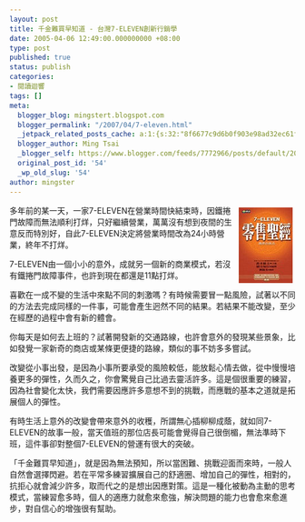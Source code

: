 ```yaml
---
layout: post
title: 千金難買早知道 - 台灣7-ELEVEN創新行銷學
date: 2005-04-06 12:49:00.000000000 +08:00
type: post
published: true
status: publish
categories:
- 閱讀迴響
tags: []
meta:
  blogger_blog: mingstert.blogspot.com
  blogger_permalink: "/2007/04/7-eleven.html"
  _jetpack_related_posts_cache: a:1:{s:32:"8f6677c9d6b0f903e98ad32ec61f8deb";a:2:{s:7:"expires";i:1435366473;s:7:"payload";a:3:{i:0;a:1:{s:2:"id";i:94;}i:1;a:1:{s:2:"id";i:30;}i:2;a:1:{s:2:"id";i:516;}}}}
  blogger_author: Ming Tsai
  _blogger_self: https://www.blogger.com/feeds/7772966/posts/default/2011247509087745310
  original_post_id: '54'
  _wp_old_slug: '54'
author: mingster
---
```

<p><a href="http://www.books.com.tw/exep/prod/booksfile.php?item=0010281482" target="_blank"><img alt="台灣7-ELEVEN創新行銷學" hspace="5" src="/img/5735647_068e0e6efd.jpg?v=0" align="right" vspace="5" border="0" /></a>多年前的某一天，一家7-ELEVEN在營業時間快結束時，因鐵捲門故障而無法順利打烊，只好繼續營業，萬萬沒有想到夜間的生意反而特別好，自此7-ELEVEN決定將營業時間改為24小時營業，終年不打烊。</p>
<p>7-ELEVEN由一個小小的意外，成就另一個新的商業模式，若沒有鐵捲門故障事件，也許到現在都還是11點打烊。</p>
<p>喜歡在一成不變的生活中來點不同的刺激嗎？有時候需要冒一點風險，試著以不同的方法去完成同樣的一件事，可能會產生迥然不同的結果。若結果不能改變，至少在經歷的過程中會有新的體會。</p>
<p>你每天是如何去上班的？試著開發新的交通路線，也許會意外的發現某些景象，比如發覺一家新奇的商店或某條更便捷的路線，類似的事不妨多多嘗試。</p>
<p>改變從小事出發，是因為小事所要承受的風險較低，能放鬆心情去做，從中慢慢培養更多的彈性，久而久之，你會驚覺自己比過去靈活許多。這是個很重要的練習，因為社會變化太快，我們需要因應許多意想不到的挑戰，而應戰的基本之道就是拓展個人的彈性。</p>
<p>有時生活上意外的改變會帶來意外的收穫，所謂無心插柳柳成蔭，就如同7-ELEVEN的故事一般，當天值班的那位店長可能會覺得自己很倒楣，無法準時下班，這件事卻對整個7-ELEVEN的營運有很大的突破。</p>
<p>「千金難買早知道」，就是因為無法預知，所以當困難、挑戰迎面而來時，一般人自然會選擇閃避。若在平常多練習擴展自己的舒適圈、增加自己的彈性，相對的，抗拒心就會減少許多，取而代之的是想出因應對策。這是一種化被動為主動的思考模式，當練習愈多時，個人的適應力就愈來愈強，解決問題的能力也會愈來愈進步，對自信心的增強很有幫助。</p>
